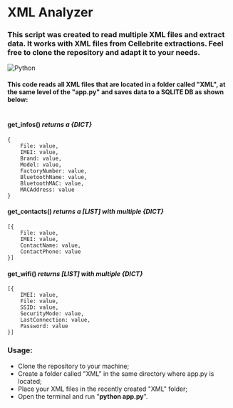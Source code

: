 # XML Analyzer

### This script was created to read multiple XML files and extract data. It works with XML files from **Cellebrite extractions**. Feel free to clone the repository and adapt it to your needs.

![Python](https://img.shields.io/badge/python-3670A0?style=for-the-badge&logo=python&logoColor=ffdd54)


#### This code reads all XML files that are located in a folder called "XML", at the same level of the "app.py" and saves data to a SQLITE DB as shown below:
#

#### **get_infos() _returns a {DICT}_**
    {
        File: value,
        IMEI: value,
        Brand: value,
        Model: value,
        FactoryNumber: value,
        BluetoothName: value,
        BluetoothMAC: value,
        MACAddress: value
    }

#### **get_contacts() _returns a [LIST] with multiple {DICT}_**
    [{
        File: value,
        IMEI: value,
        ContactName: value,
        ContactPhone: value
    }]

#### **get_wifi() _returns [LIST] with multiple {DICT}_**
    [{
        IMEI: value,
        File: value,
        SSID: value,
        SecurityMode: value,
        LastConnection: value,
        Password: value
    }]

### Usage:
- Clone the repository to your machine;
- Create a folder called "XML" in the same directory where app.py is located;
- Place your XML files in the recently created "XML" folder;
- Open the terminal and run "**python app.py**".
